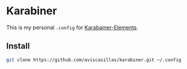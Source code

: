 # Karabiner

This is my personal `.config` for [Karabainer-Elements](https://github.com/tekezo/Karabiner-Elements).

## Install

```bash
git clone https://github.com/aviscasillas/karabiner.git ~/.config
```
